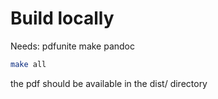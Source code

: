 # Build locally
Needs: pdfunite make pandoc

```bash
make all
```

the pdf should be available in the dist/ directory

